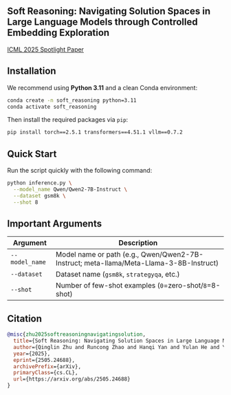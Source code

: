 ## Soft Reasoning: Navigating Solution Spaces in Large Language Models through Controlled Embedding Exploration

[ICML 2025 Spotlight Paper](https://arxiv.org/abs/2505.24688)

## Installation

We recommend using **Python 3.11** and a clean Conda environment:

```bash
conda create -n soft_reasoning python=3.11
conda activate soft_reasoning
```

Then install the required packages via `pip`:


```bash
pip install torch==2.5.1 transformers==4.51.1 vllm==0.7.2
```


## Quick Start

Run the script quickly with the following command:

```bash
python inference.py \
  --model_name Qwen/Qwen2-7B-Instruct \
  --dataset gsm8k \
  --shot 8 
```

## Important Arguments

| Argument           | Description                                 |
| ------------------ |---------------------------------------------|
| `--model_name`     | Model name or path (e.g., Qwen/Qwen2-7B-Instruct; meta-llama/Meta-Llama-3-8B-Instruct)     |
| `--dataset`        | Dataset name (`gsm8k`, `strategyqa`, etc.)  |
| `--shot`           | Number of few-shot examples (`0`=zero-shot/`8`=8-shot) |



## Citation

```bibtex
@misc{zhu2025softreasoningnavigatingsolution,
  title={Soft Reasoning: Navigating Solution Spaces in Large Language Models through Controlled Embedding Exploration},
  author={Qinglin Zhu and Runcong Zhao and Hanqi Yan and Yulan He and Yudong Chen and Lin Gui},
  year={2025},
  eprint={2505.24688},
  archivePrefix={arXiv},
  primaryClass={cs.CL},
  url={https://arxiv.org/abs/2505.24688}
}
```
